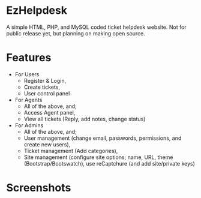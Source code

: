 # EzHelpdesk
A simple HTML, PHP, and MySQL coded ticket helpdesk website. Not for public release yet, but planning on making open source.
# Features
- For Users
  - Register & Login,
  - Create tickets,
  - User control panel
- For Agents
  - All of the above, and;
  - Access Agent panel,
  - View all tickets (Reply, add notes, change status)
- For Admins
  - All of the above, and;
  - User management (change email, passwords, permissions, and create new users),
  - Ticket management (Add categories),
  - Site management (configure site options; name, URL, theme (Bootstrap/Bootswatch), use reCaptchure (and add site/private keys)
# Screenshots
